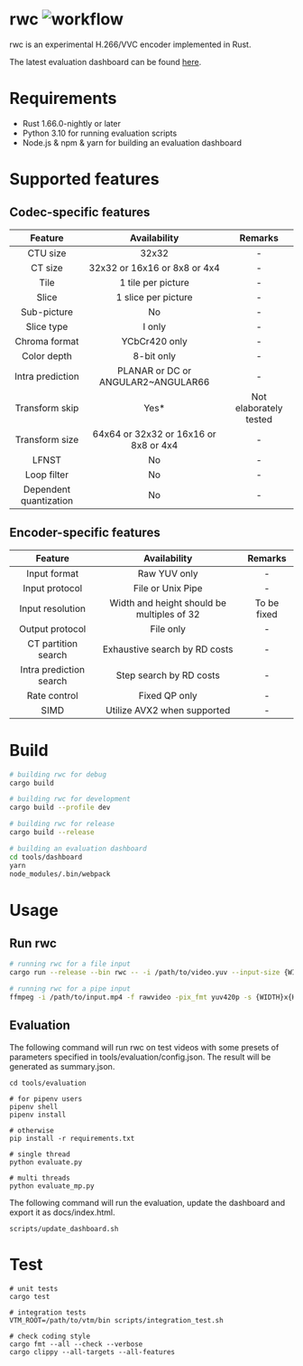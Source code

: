 # rwc ![workflow](https://github.com/hjmkt/rwc/actions/workflows/test.yml/badge.svg)

rwc is an experimental H.266/VVC encoder implemented in Rust.

The latest evaluation dashboard can be found [here](https://hjmkt.github.io/rwc).

# Requirements

- Rust 1.66.0-nightly or later
- Python 3.10 for running evaluation scripts
- Node.js & npm & yarn for building an evaluation dashboard

# Supported features

## Codec-specific features

|        Feature         |             Availability              |        Remarks         |
| :--------------------: | :-----------------------------------: | :--------------------: |
|        CTU size        |                 32x32                 |           -            |
|        CT size         |     32x32 or 16x16 or 8x8 or 4x4      |           -            |
|          Tile          |          1 tile per picture           |           -            |
|         Slice          |          1 slice per picture          |           -            |
|      Sub-picture       |                  No                   |           -            |
|       Slice type       |                I only                 |           -            |
|     Chroma format      |             YCbCr420 only             |           -            |
|      Color depth       |              8-bit only               |           -            |
|    Intra prediction    |  PLANAR or DC or ANGULAR2~ANGULAR66   |           -            |
|     Transform skip     |                 Yes\*                 | Not elaborately tested |
|     Transform size     | 64x64 or 32x32 or 16x16 or 8x8 or 4x4 |           -            |
|         LFNST          |                  No                   |           -            |
|      Loop filter       |                  No                   |           -            |
| Dependent quantization |                  No                   |           -            |

## Encoder-specific features

|         Feature         |                Availability                |   Remarks   |
| :---------------------: | :----------------------------------------: | :---------: |
|      Input format       |                Raw YUV only                |      -      |
|     Input protocol      |             File or Unix Pipe              |      -      |
|    Input resolution     | Width and height should be multiples of 32 | To be fixed |
|     Output protocol     |                 File only                  |      -      |
|   CT partition search   |       Exhaustive search by RD costs        |      -      |
| Intra prediction search |          Step search by RD costs           |      -      |
|      Rate control       |               Fixed QP only                |      -      |
|          SIMD           |        Utilize AVX2 when supported         |      -      |

# Build

```bash
# building rwc for debug
cargo build

# building rwc for development
cargo build --profile dev

# building rwc for release
cargo build --release

# building an evaluation dashboard
cd tools/dashboard
yarn
node_modules/.bin/webpack
```

# Usage

## Run rwc

```bash
# running rwc for a file input
cargo run --release --bin rwc -- -i /path/to/video.yuv --input-size {WIDTH}x{HEIGHT} --num-pictures NUM_OF_FRAMES -o /path/to/output.vvc --output-size {WIDTH}x{HEIGHT} [--qp QP] [--max-split-depth MAX_SPLIT_DEPTH] [--reconst /path/to/reconstructed.yuv] [--extra-params KEY1=VAL1[,KEY2=VAL2,...]]

# running rwc for a pipe input
ffmpeg -i /path/to/input.mp4 -f rawvideo -pix_fmt yuv420p -s {WIDTH}x{HEIGHT} - | cargo run --release --bin rwc -- -i - --input-size {WIDTH}x{HEIGHT} --num-pictures NUM_OF_FRAMES -o /path/to/output.vvc --output-size {WIDTH}x{HEIGHT} [--qp QP] [--max-split-depth MAX_SPLIT_DEPTH] [--reconst /path/to/reconstructed.yuv] [--extra-params KEY1=VAL1[,KEY2=VAL2,...]]
```

## Evaluation

The following command will run rwc on test videos with some presets of parameters specified in tools/evaluation/config.json.
The result will be generated as summary.json.

```
cd tools/evaluation

# for pipenv users
pipenv shell
pipenv install

# otherwise
pip install -r requirements.txt

# single thread
python evaluate.py

# multi threads
python evaluate_mp.py
```

The following command will run the evaluation, update the dashboard and export it as docs/index.html.

```
scripts/update_dashboard.sh
```

# Test

```
# unit tests
cargo test

# integration tests
VTM_ROOT=/path/to/vtm/bin scripts/integration_test.sh

# check coding style
cargo fmt --all --check --verbose
cargo clippy --all-targets --all-features
```
